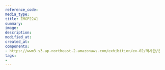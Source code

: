```yaml
---
reference_code:
media_type:
title: IMGP2241
summary:
image:
description:
modified_at:
created_at:
components:
- https://wwm3.s3.ap-northeast-2.amazonaws.com/exhibition/ex-02/역사관/완_이송사진/IMGP2241.JPG
tags:
-
---
```

